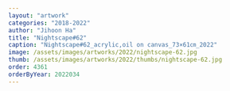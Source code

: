 ```yaml
---
layout: "artwork"
categories: "2018-2022"
author: "Jihoon Ha"
title: "Nightscape#62"
caption: "Nightscape#62_acrylic,oil on canvas_73×61㎝_2022"
image: /assets/images/artworks/2022/nightscape-62.jpg
thumb: /assets/images/artworks/2022/thumbs/nightscape-62.jpg
order: 4361
orderByYear: 2022034
---
```

